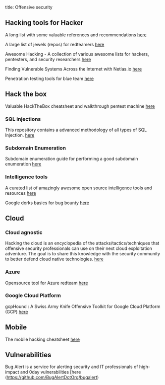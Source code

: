 title: Offensive security

## Hacking tools for Hacker

A long list with some valuable references and recommendations [here](https://github.com/Z4nzu/hackingtool)

A large list of jewels (repos) for redteamers [here](https://github.com/CyberSecurityUP/Awesome-Red-Team-Operations)

Awesome Hacking - A collection of various awesome lists for hackers, pentesters, and security researchers [here](https://github.com/Hack-with-Github/Awesome-Hacking)

Finding Vulnerable Systems Across the Internet with Netlas.io [here](https://www.hackers-arise.com/post/open-source-intelligence-osint-finding-vulnerable-systems-across-the-internet-with-netlas-io)

Penetration testing tools for blue team [here](https://www.linkedin.com/feed/update/urn:li:activity:6880900603661447168/?updateEntityUrn=urn%3Ali%3Afs_feedUpdate%3A%28V2%2Curn%3Ali%3Aactivity%3A6880900603661447168%29)

## Hack the box

Valuable HackTheBox cheatsheet and walkthrough pentest machine [here](https://github.com/Ignitetechnologies/HackTheBox-CTF-Writeups)

### SQL injections

This repository contains a advanced methodology of all types of SQL Injection. [here](https://github.com/kleiton0x00/Advanced-SQL-Injection-Cheatsheet)

### Subdomain Enumeration

Subdomain enumeration guide for performing a good subdomain enumeration [here](https://sidxparab.gitbook.io/subdomain-enumeration-guide/)

### Intelligence tools

A curated list of amazingly awesome open source intelligence tools and resources [here](https://github.com/jivoi/awesome-osint)

Google dorks basics for bug bounty [here](https://www.cyberick.com/post/google-dorks-for-bug-bounty)

## Cloud

### Cloud agnostic

Hacking the cloud is an encyclopedia of the attacks/tactics/techniques that offensive security professionals can use on their next cloud exploitation adventure. The goal is to share this knowledge with the security community to better defend cloud native technologies. [here](https://hackingthe.cloud)

### Azure

Opensource tool for Azure redteam [here](https://github.com/TROUBLE-1/Vajra)

### Google Cloud Platform

gcpHound : A Swiss Army Knife Offensive Toolkit for Google Cloud Platform (GCP) [here](https://desi-jarvis.medium.com/gcphound-a-swiss-army-knife-offensive-toolkit-for-google-cloud-platform-gcp-fb9e18b959b4)

## Mobile

The mobile hacking cheatsheet [here](https://github.com/randorisec/MobileHackingCheatSheet)

## Vulnerabilities

Bug Alert is a service for alerting security and IT professionals of high-impact and 0day vulnerabilities [here (https://github.com/BugAlertDotOrg/bugalert)
